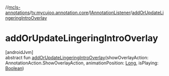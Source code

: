//[mcls-annotations](../../../index.md)/[tv.mycujoo.annotation.core](../index.md)/[IAnnotationListener](index.md)/[addOrUpdateLingeringIntroOverlay](add-or-update-lingering-intro-overlay.md)

# addOrUpdateLingeringIntroOverlay

[androidJvm]\
abstract fun [addOrUpdateLingeringIntroOverlay](add-or-update-lingering-intro-overlay.md)(showOverlayAction: AnnotationAction.ShowOverlayAction, animationPosition: [Long](https://kotlinlang.org/api/latest/jvm/stdlib/kotlin/-long/index.html), isPlaying: [Boolean](https://kotlinlang.org/api/latest/jvm/stdlib/kotlin/-boolean/index.html))

